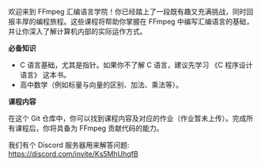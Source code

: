 欢迎来到 FFmpeg 汇编语言学院！你已经踏上了一段既有趣又充满挑战，同时回报丰厚的编程旅程。这些课程将帮助你掌握在 FFmpeg 中编写汇编语言的基础，并让你深入了解计算机内部的实际运作方式。

**必备知识**

* C 语言基础，尤其是指针。如果你不了解 C 语言，建议先学习 《C 程序设计语言》 这本书。
* 高中数学（例如标量与向量的区别、加法、乘法等）。

**课程内容**

在这个 Git 仓库中，你可以找到课程内容及对应的作业（作业暂未上传）。完成所有课程后，你将具备为 FFmpeg 贡献代码的能力。

我们有个 Discord 服务器用来解答问题: 
https://discord.com/invite/Ks5MhUhqfB